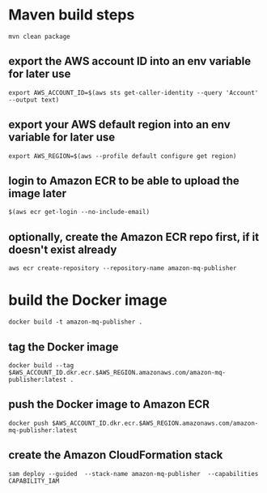 # Maven build steps
`mvn clean package`

## export the AWS account ID into an env variable for later use
`export AWS_ACCOUNT_ID=$(aws sts get-caller-identity --query 'Account' --output text)`

## export your AWS default region into an env variable for later use
`export AWS_REGION=$(aws --profile default configure get region)`

## login to Amazon ECR to be able to upload the image later
`$(aws ecr get-login --no-include-email)`  

## optionally, create the Amazon ECR repo first, if it doesn't exist already
`aws ecr create-repository --repository-name amazon-mq-publisher` 

# build the Docker image
`docker build -t amazon-mq-publisher .`  

## tag the Docker image
`docker build --tag $AWS_ACCOUNT_ID.dkr.ecr.$AWS_REGION.amazonaws.com/amazon-mq-publisher:latest .`  

## push the Docker image to Amazon ECR
`docker push $AWS_ACCOUNT_ID.dkr.ecr.$AWS_REGION.amazonaws.com/amazon-mq-publisher:latest`  

## create the Amazon CloudFormation stack
`sam deploy --guided  --stack-name amazon-mq-publisher  --capabilities CAPABILITY_IAM`  